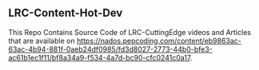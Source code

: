 ## LRC-Content-Hot-Dev

This Repo Contains Source Code of  LRC-CuttingEdge videos and Articles that are available on https://nados.pepcoding.com/content/eb9863ac-63ac-4b94-881f-0aeb24df0985/fd3d8027-2773-44b0-bfe3-ac61b1ec1f11/bf8a34a9-f534-4a7d-bc90-cfc0241c0a17.

